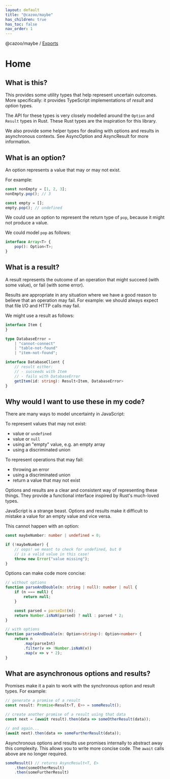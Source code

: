 ```yaml
---
layout: default
title: "@cazoo/maybe"
has_children: true
has_toc: false
nav_order: 1
---
```


@cazoo/maybe / [Exports](modules.md)

# Home

## What is this?

This provides some utility types that help represent uncertain outcomes. More specifically: it provides TypeScript
implementations of *result* and *option* types.

The API for these types is very closely modelled around the
`Option` and `Result` types in Rust. These Rust types are the inspiration for this library.

We also provide some helper types for dealing with options and results in asynchronous contexts. See AsyncOption and
AsyncResult for more information.

## What is an option?

An option represents a value that may or may not exist.

For example:

```typescript
const nonEmpty = [1, 2, 3];
nonEmpty.pop(); // 3

const empty = [];
empty.pop(); // undefined
```

We could use an option to represent the return type of `pop`, because it might not produce a value.

We could model `pop` as follows:

```typescript
interface Array<T> {
    pop(): Option<T>;
}
```

## What is a result?

A result represents the outcome of an operation that might succeed (with some value), or fail (with some error).

Results are appropriate in any situation where we have a good reason to believe that an operation may fail. For example:
we should always expect that file I/O and HTTP calls may fail.

We might use a result as follows:

```typescript
interface Item {
}

type DatabaseError =
    | "cannot-connect"
    | "table-not-found"
    | "item-not-found";

interface DatabaseClient {
    // result either:
    // - succeeds with Item
    // - fails with DatabaseError
    getItem(id: string): Result<Item, DatabaseError>
}
```

## Why would I want to use these in my code?

There are many ways to model uncertainty in JavaScript:

To represent values that may not exist:

- value or `undefined`
- value or `null`
- using an "empty" value, e.g. an empty array
- using a discriminated union

To represent operations that may fail:

- throwing an error
- using a discriminated union
- return a value that may not exist

Options and results are a clear and consistent way of representing these things. They provide a functional interface
inspired by Rust's much-loved types.

JavaScript is a strange beast. Options and results make it difficult to mistake a value for an empty value and vice
versa.

This cannot happen with an option:

```typescript
const maybeNumber: number | undefined = 0;

if (!maybeNumber) {
    // oops! we meant to check for undefined, but 0
    // is a valid value in this case!
    throw new Error("value missing");
}
```

Options can make code more concise:

```typescript
// without options
function parseAndDouble(n: string | null): number | null {
    if (n === null) {
        return null;
    }

    const parsed = parseInt(n);
    return Number.isNaN(parsed) ? null : parsed * 2;
}

// with options
function parseAndDouble(n: Option<string>): Option<number> {
    return n
        .map(parseInt)
        .filter(v => !Number.isNaN(v))
        .map(v => v * 2);
}
```

## What are asynchronous options and results?

Promises make it a pain to work with the synchronous option and result types. For example:

```typescript
// generate a promise of a result 
const result: Promise<Result<T, E>> = someResult();

// create another promise of a result using that data
const next = (await result).then(data => someOtherResult(data));

// and again...
(await next).then(data => someFurtherResult(data));
```

Asynchronous options and results use promises internally to abstract away this complexity. This allows you to write more
concise code. The `await` calls above are no longer required.

```typescript
someResult() // returns AsyncResult<T, E>
    .then(someOtherResult)
    .then(someFurtherResult)
```

